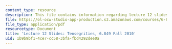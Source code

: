 ```yaml
---
content_type: resource
description: This file contains information regarding lecture 12 slides.
file: https://ol-ocw-studio-app-production.s3.amazonaws.com/courses/6-849-geometric-folding-algorithms-linkages-origami-polyhedra-fall-2012/1b9b9bf14ce7cc583bfafbd4292dee0a_MIT6_849F12_slidesL12.pdf
file_type: application/pdf
resourcetype: Document
title: 'Lecture 12 Slides: Tensegrities, 6.849 Fall 2010'
uid: 1b9b9bf1-4ce7-cc58-3bfa-fbd4292dee0a
---
```

